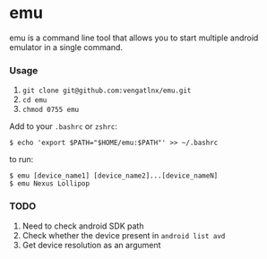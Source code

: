 # emu
emu is a command line tool that allows you to start multiple android emulator 
in a single command.

### Usage

1. `git clone git@github.com:vengatlnx/emu.git`
2. `cd emu`
3. `chmod 0755 emu`

Add to your `.bashrc` or `zshrc`:

`$ echo 'export $PATH="$HOME/emu:$PATH"' >> ~/.bashrc`

to run:

```
$ emu [device_name1] [device_name2]...[device_nameN]
$ emu Nexus Lollipop
```

### TODO

1. Need to check android SDK path
2. Check whether the device present in `android list avd`
3. Get device resolution as an argument

